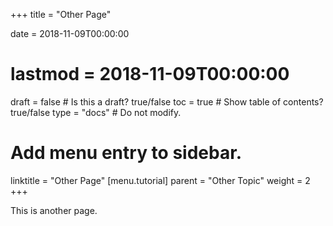 +++
title = "Other Page"

date = 2018-11-09T00:00:00
# lastmod = 2018-11-09T00:00:00

draft = false  # Is this a draft? true/false
toc = true  # Show table of contents? true/false
type = "docs"  # Do not modify.

# Add menu entry to sidebar.
linktitle = "Other Page"
[menu.tutorial]
  parent = "Other Topic"
  weight = 2
+++

This is another page.